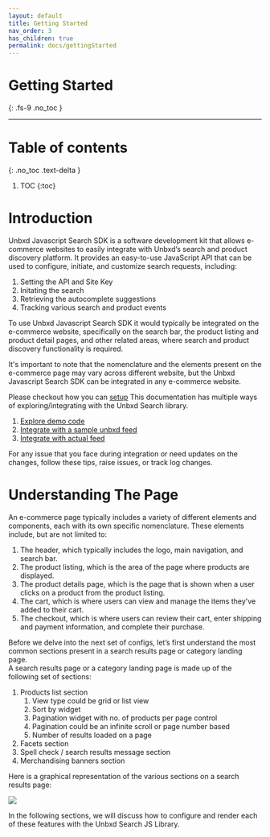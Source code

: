 ```yaml
---
layout: default
title: Getting Started
nav_order: 3
has_children: true
permalink: docs/gettingStarted
---
```


# Getting Started
{: .fs-9 .no_toc }

---

# Table of contents
{: .no_toc .text-delta }

1. TOC
{:toc}

# Introduction

Unbxd Javascript Search SDK is a software development kit that allows e-commerce websites to easily integrate with Unbxd’s search and product discovery platform. It provides an easy-to-use JavaScript API that can be used to configure, initiate, and customize search requests, including:

1. Setting the API and Site Key
2. Initating the search
3. Retrieving the autocomplete suggestions
4. Tracking various search and product events

To use Unbxd Javascript Search SDK it would typically be integrated on the e-commerce website, specifically on the search bar, the product listing and product detail pages, and other related areas, where search and product discovery functionality is required.

It's important to note that the nomenclature and the elements present on the e-commerce page may vary across different website, but the Unbxd Javascript Search SDK can be integrated in any e-commerce website.

Please checkout how you can [setup](/docs/gettingStarted/quickIntegration.md)
This documentation has multiple ways of exploring/integrating with the Unbxd Search library.
1. [Explore demo code](/docs/gettingStarted/exploredemocode.md)
2. [Integrate with a sample unbxd feed](/docs/gettingStarted/integratewithsampleunbxdfeed.md)
3. [Integrate with actual feed](/docs/gettingStarted/integratewithyoursitedetails.md)

For any issue that you face during integration or need updates on the changes, follow these tips, raise issues, or track log changes. 

# Understanding The Page

An e-commerce page typically includes a variety of different elements and components, each with its own specific nomenclature. These elements include, but are not limited to:

1. The header, which typically includes the logo, main navigation, and search bar.
2. The product listing, which is the area of the page where products are displayed.
3. The product details page, which is the page that is shown when a user clicks on a product from the product listing.
4. The cart, which is where users can view and manage the items they've added to their cart.
5. The checkout, which is where users can review their cart, enter shipping and payment information, and complete their purchase.

Before we delve into the next set of configs, let’s first understand the most common sections present in a search results page or category landing page.  
A search results page or a category landing page is made up of the following set of sections:

1.  Products list section
    1.  View type could be grid or list view
    2.  Sort by widget
    3.  Pagination widget with no. of products per page control
    4.  Pagination could be an infinite scroll or page number based
    5.  Number of results loaded on a page
2.  Facets section
3.  Spell check / search results message section
4.  Merchandising banners section  
      
Here is a graphical representation of the various sections on a search results page:

[![](https://unbxd.com/docs/wp-content/uploads/2020/05/graphical-rep-in-sdk.png)](https://unbxd.com/docs/wp-content/uploads/2020/05/graphical-rep-in-sdk.png)

In the following sections, we will discuss how to configure and render each of these features with the Unbxd Search JS Library.
